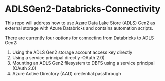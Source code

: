 

# ADLSGen2-Databricks-Connectivity

This repo will address how to use Azure Data Lake Store (ADLS) Gen2 as external storage with Azure Databricks and contains automation scripts. 

There are currently four options for connecting from Databricks to ADLS Gen2:

1. Using the ADLS Gen2 storage account access key directly
2. Using a service principal directly (OAuth 2.0)
3. Mounting an ADLS Gen2 filesystem to DBFS using a service principal (OAuth 2.0)
4. Azure Active Directory (AAD) credential passthrough
